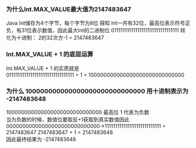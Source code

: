 ###  为什么Int.MAX_VALUE最大值为2147483647
Java Int储存为4个字节，每个字节为8位 得知 Int一共有32位，最高位表示符号正负，有31位表示数值，因此最大Int的二进制位 01111111111111111111111111111111 转化为十进制： 2的32次方-1 =  2147483647
### Int.MAX_VALUE + 1 的底层运算
Int.MAX_VALUE + 1 的实质就是  
01111111111111111111111111111111 + 1 = 100000000000000000000000000000
### 为什么 100000000000000000000000000000 用十进制表示为 -2147483648
100000000000000000000000000000 最高位 1 代表为负数  
当为负数的时候，数值位要取反+1获取到真实数值因此    
00000000000000000000000000000->111111111111111111111111111 = 2147483647
2147483647 + 1 = 2147483648  
因此最终结果为 -2147483648
